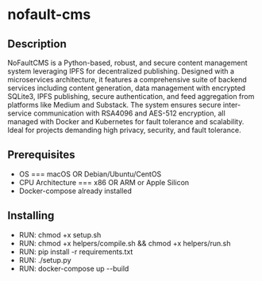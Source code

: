# nofault-cms

## Description

NoFaultCMS is a Python-based, robust, and secure content management system leveraging IPFS for decentralized publishing. Designed with a microservices architecture, it features a comprehensive suite of backend services including content generation, data management with encrypted SQLite3, IPFS publishing, secure authentication, and feed aggregation from platforms like Medium and Substack. The system ensures secure inter-service communication with RSA4096 and AES-512 encryption, all managed with Docker and Kubernetes for fault tolerance and scalability. Ideal for projects demanding high privacy, security, and fault tolerance.

## Prerequisites

- OS === macOS OR Debian/Ubuntu/CentOS
- CPU Architecture === x86 OR ARM or Apple Silicon
- Docker-compose already installed

## Installing

- RUN: chmod +x setup.sh
- RUN: chmod +x helpers/compile.sh && chmod +x helpers/run.sh
- RUN: pip install -r requirements.txt
- RUN: ./setup.py
- RUN: docker-compose up --build